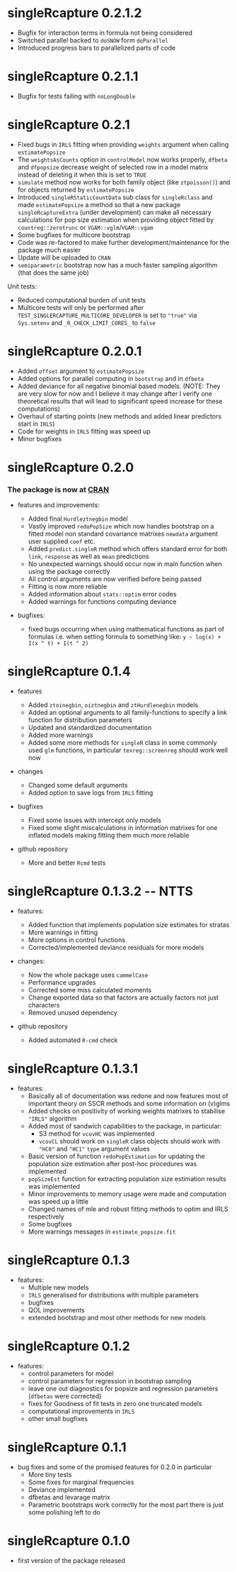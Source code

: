 # singleRcapture 0.2.1.2

* Bugfix for interaction terms in formula not being considered
* Switched parallel backed to `doSNOW` form `doParallel`
* Introduced progress bars to parallelized parts of code

# singleRcapture 0.2.1.1

* Bugfix for tests failing with `noLongDouble`

# singleRcapture 0.2.1

* Fixed bugs in `IRLS` fitting when providing `weights` argument when calling
  `estimatePopsize`
* The `weightsAsCounts` option in `controlModel` now works properly, 
  `dfbeta` and `dfpopsize` decrease weight of selected row in a model matrix 
  instead of deleting it when this is set to `TRUE`
* `simulate` method now works for both family object (like `ztpoisson()`) and
  for objects returned by `estimatePopsize`
* Introduced `singleRStaticCountData` sub class for `singleRclass` and made
  `estimatePopsize` a method so that a new package `singleRcaptureExtra` 
  (under development) can make all necessary calculations for pop size estimation
  when providing object fitted by `countreg::zerotrunc` or `VGAM::vglm`/`VGAM::vgam`
* Some bugfixes for multicore bootstrap
* Code was re-factored to make further development/maintenance for the package
  much easier
* Update will be uploaded to `CRAN`
* `semiparametric` bootstrap now has a much faster sampling algorithm (that does the same job)

Unit tests:
* Reduced computational burden of unit tests
* Multicore tests will only be performed after `TEST_SINGLERCAPTURE_MULTICORE_DEVELOPER`
  is set to `"true"` via `Sys.setenv` and `_R_CHECK_LIMIT_CORES_` to `false`

# singleRcapture 0.2.0.1

* Added `offset` argument to `estimatePopsize`
* Added options for parallel computing in `bootstrap` and in `dfbeta`
* Added deviance for all negative binomial based models. 
  (NOTE: They are very slow for now and I believe it may change after I verify
  one theoretical results that will lead to significant speed increase for 
  these computations)
* Overhaul of starting points (new methods and added linear predictors start in `IRLS`)
* Code for weights in `IRLS` fitting was speed up
* Minor bugfixes

# singleRcapture 0.2.0

### The package is now at [CRAN](https://cran.r-project.org/package=singleRcapture)

* features and improvements:
  * Added final `Hurdleztnegbin` model
  * Vastly improved `redoPopSize` which now handles bootstrap on a fitted model
  non standard covariance matrixes `newdata` argument user supplied `coef` etc.
  * Added `predict.singleR` method which offers standard error for both `link`, 
  `response` as well as `mean` predictions
  * No unexpected warnings should occur now in main function when using
  the package correctly
  * All control arguments are now verified before being passed
  * Fitting is now more reliable
  * Added information about `stats::optim` error codes
  * Added warnings for functions computing deviance
  

* bugfixes:
  * fixed bugs occurring when using mathematical functions as part of formulas
  i.e. when setting formula to something like: `y ~ log(x) + I(x ^ t) + I(t ^ 2)`

# singleRcapture 0.1.4

* features
  * Added `ztoinegbin`, `oiztnegbin` and `ztHurdlenegbin` models
  * Added an optional arguments to all family-functions to specify a link 
  function for distribution parameters
  * Updated and standardized documentation
  * Added more warnings
  * Added some more methods for `singleR` class in some commonly used `glm` 
  functions, in particular `texreg::screenreg` should work well now

* changes
  * Changed some default arguments
  * Added option to save logs from `IRLS` fitting

* bugfixes
  * Fixed some issues with intercept only models
  * Fixed some slight miscalculations in information matrixes for one inflated
  models making fitting them much more reliable

* github repository
  * More and better `Rcmd` tests

# singleRcapture 0.1.3.2 -- NTTS
* features:
  * Added function that implements population size estimates for stratas
  * More warnings in fitting
  * More options in control functions
  * Corrected/implemented deviance residuals for more models
  
* changes:
  * Now the whole package uses `cammelCase`
  * Performance upgrades
  * Corrected some miss calculated moments
  * Change exported data so that factors are actually factors not just characters
  * Removed unused dependency
  
* github repository
  * Added automated `R-cmd` check

# singleRcapture 0.1.3.1
* features:
  * Basically all of documentation was redone and now features most of important 
  theory on SSCR methods and some information on (v)glms
  * Added checks on positivity of working weights matrixes to stabilise `"IRLS"` algorithm
  * Added most of sandwich capabilities to the package, in particular:
    * S3 method for `vcovHC` was implemented
    * `vcovCL` should work on `singleR` class objects 
    should work with `"HC0"` and `"HC1"` `type` argument values
  * Basic version of function `redoPopEstimation` for updating the
  population size estimation after post-hoc procedures was implemented
  * `popSizeEst` function for extracting population size estimation
  results was implemented
  * Minor improvements to memory usage were made and 
  computation was speed up a little
  * Changed names of mle and robust fitting methods to optim and IRLS
  respectively
  * Some bugfixes
  * More warnings messages in `estimate_popsize.fit`

# singleRcapture 0.1.3

* features:
  * Multiple new models
  * `IRLS` generalised for distributions with multiple parameters
  * bugfixes
  * QOL improvements
  * extended bootstrap and most other methods for new models


# singleRcapture 0.1.2

* features:
  * control parameters for model
  * control parameters for regression in bootstrap sampling
  * leave one out diagnostics for popsize and regression parameters (`dfbetas` were corrected)
  * fixes for Goodness of fit tests in zero one truncated models
  * computational improvements in `IRLS`
  * other small bugfixes

# singleRcapture 0.1.1

* bug fixes and some of the promised features for 0.2.0 in particular
  * More tiny tests 
  * Some fixes for marginal frequencies
  * Deviance implemented
  * dfbetas and levarage matrix
  * Parametric bootstraps work correctly for the most part there is just some polishing left to do

# singleRcapture 0.1.0 

* first version of the package released
